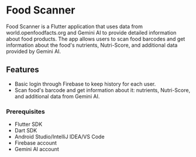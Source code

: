 # Food Scanner

Food Scanner is a Flutter application that uses data from world.openfoodfacts.org and Gemini AI to provide detailed information about food products. The app allows users to scan food barcodes and get information about the food's nutrients, Nutri-Score, and additional data provided by Gemini AI.

## Features

- Basic login through Firebase to keep history for each user.
- Scan food's barcode and get information about it: nutrients, Nutri-Score, and additional data from Gemini AI.

### Prerequisites

- Flutter SDK
- Dart SDK
- Android Studio/IntelliJ IDEA/VS Code
- Firebase account
- Gemini AI account
